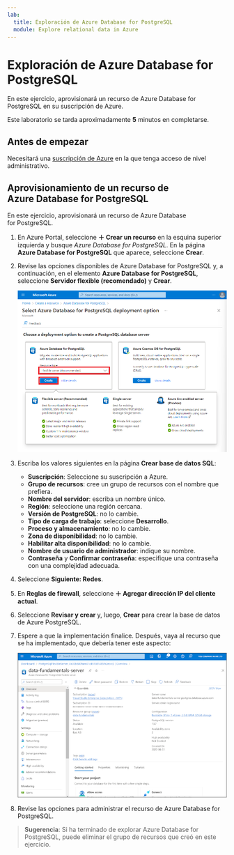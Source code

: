 ```yaml
---
lab:
  title: Exploración de Azure Database for PostgreSQL
  module: Explore relational data in Azure
---
```


# <a name="explore-azure-database-for-postgresql"></a>Exploración de Azure Database for PostgreSQL

En este ejercicio, aprovisionará un recurso de Azure Database for PostgreSQL en su suscripción de Azure.

Este laboratorio se tarda aproximadamente **5** minutos en completarse.

## <a name="before-you-start"></a>Antes de empezar

Necesitará una [suscripción de Azure](https://azure.microsoft.com/free) en la que tenga acceso de nivel administrativo.

## <a name="provision-an-azure-database-for-postgresql-resource"></a>Aprovisionamiento de un recurso de Azure Database for PostgreSQL

En este ejercicio, aprovisionará un recurso de Azure Database for PostgreSQL.

1. En Azure Portal, seleccione **&#65291; Crear un recurso** en la esquina superior izquierda y busque *Azure Database for PostgreSQL*. En la página **Azure Database for PostgreSQL** que aparece, seleccione **Crear**.

1. Revise las opciones disponibles de Azure Database for PostgreSQL y, a continuación, en el elemento **Azure Database for PostgreSQL**, seleccione **Servidor flexible (recomendado)** y **Crear**.

    ![Captura de pantalla de las opciones de implementación de Azure Database for PostgreSQL](images/postgresql-options.png)

1. Escriba los valores siguientes en la página **Crear base de datos SQL**:
    - **Suscripción**: Seleccione su suscripción a Azure.
    - **Grupo de recursos**: cree un grupo de recursos con el nombre que prefiera.
    - **Nombre del servidor**: escriba un nombre único.
    - **Región**: seleccione una región cercana.
    - **Versión de PostgreSQL**: no lo cambie.
    - **Tipo de carga de trabajo**: seleccione **Desarrollo**.
    - **Proceso y almacenamiento**: no lo cambie.
    - **Zona de disponibilidad**: no lo cambie.
    - **Habilitar alta disponibilidad**: no lo cambie.
    - **Nombre de usuario de administrador**: indique su nombre.
    - **Contraseña** y **Confirmar contraseña**: especifique una contraseña con una complejidad adecuada.

1. Seleccione **Siguiente: Redes**.

1. En **Reglas de firewall**, seleccione **&#65291; Agregar dirección IP del cliente actual**.

1. Seleccione **Revisar y crear** y, luego, **Crear** para crear la base de datos de Azure PostgreSQL.

1. Espere a que la implementación finalice. Después, vaya al recurso que se ha implementado, que debería tener este aspecto:

    ![Captura de pantalla de Azure Portal en la que se muestra la página de Azure Database for PostgreSQL.](images/postgresql-portal.png)

1. Revise las opciones para administrar el recurso de Azure Database for PostgreSQL.

> **Sugerencia**: Si ha terminado de explorar Azure Database for PostgreSQL, puede eliminar el grupo de recursos que creó en este ejercicio.
